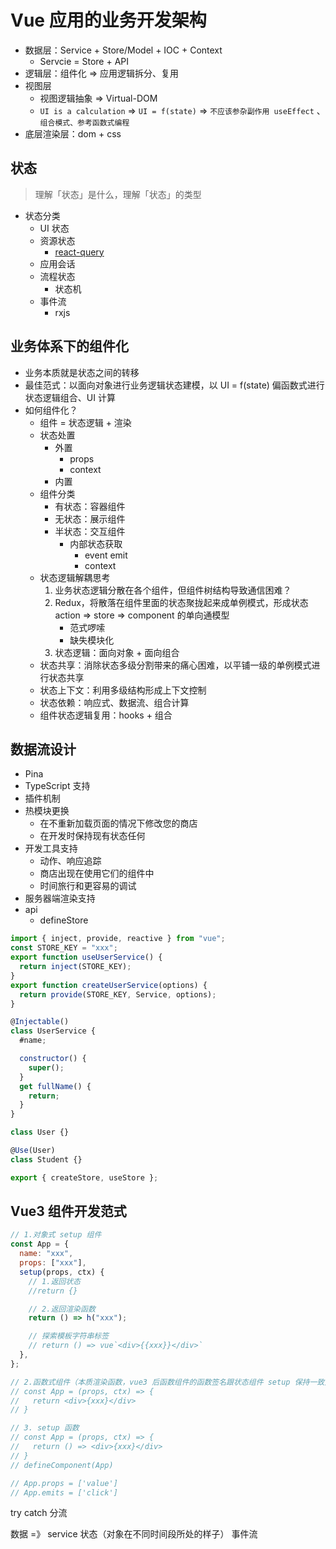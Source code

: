 # Vue 应用的业务开发架构

- 数据层：Service + Store/Model + IOC + Context
  - Servcie = Store + API
- 逻辑层：组件化 => 应用逻辑拆分、复用
- 视图层
  - 视图逻辑抽象 => Virtual-DOM
  - `UI is a calculation` => `UI = f(state)` => `不应该参杂副作用 useEffect` 、`组合模式、参考函数式编程`
- 底层渲染层：dom + css

## 状态

> 理解「状态」是什么，理解「状态」的类型

- 状态分类
  - UI 状态
  - 资源状态
    - [react-query](https://github.com/tannerlinsley/react-query)
  - 应用会话
  - 流程状态
    - 状态机
  - 事件流
    - rxjs

## 业务体系下的组件化

- 业务本质就是状态之间的转移
- 最佳范式：以面向对象进行业务逻辑状态建模，以 UI = f(state) 偏函数式进行状态逻辑组合、UI 计算
- 如何组件化？
  - 组件 = 状态逻辑 + 渲染
  - 状态处置
    - 外置
      - props
      - context
    - 内置
  - 组件分类
    - 有状态：容器组件
    - 无状态：展示组件
    - 半状态：交互组件
      - 内部状态获取
        - event emit
        - context
  - 状态逻辑解耦思考
    1. 业务状态逻辑分散在各个组件，但组件树结构导致通信困难？
    2. Redux，将散落在组件里面的状态聚拢起来成单例模式，形成状态 action => store => component 的单向通模型
       - 范式啰嗦
       - 缺失模块化
    3. 状态逻辑：面向对象 + 面向组合
  - 状态共享：消除状态多级分割带来的痛心困难，以平铺一级的单例模式进行状态共享
  - 状态上下文：利用多级结构形成上下文控制
  - 状态依赖：响应式、数据流、组合计算
  - 组件状态逻辑复用：hooks + 组合

## 数据流设计

- Pina
 - TypeScript 支持
 - 插件机制
 - 热模块更换
   - 在不重新加载页面的情况下修改您的商店
   - 在开发时保持现有状态任何
 - 开发工具支持
   - 动作、响应追踪
   - 商店出现在使用它们的组件中
   - 时间旅行和更容易的调试
 - 服务器端渲染支持
 - api
   - defineStore

```js
import { inject, provide, reactive } from "vue";
const STORE_KEY = "xxx";
export function useUserService() {
  return inject(STORE_KEY);
}
export function createUserService(options) {
  return provide(STORE_KEY, Service, options);
}

@Injectable()
class UserService {
  #name;

  constructor() {
    super();
  }
  get fullName() {
    return;
  }
}

class User {}

@Use(User)
class Student {}

export { createStore, useStore };
```

## Vue3 组件开发范式

```js
// 1.对象式 setup 组件
const App = {
  name: "xxx",
  props: ["xxx"],
  setup(props, ctx) {
    // 1.返回状态
    //return {}

    // 2.返回渲染函数
    return () => h("xxx");

    // 探索模板字符串标签
    // return () => vue`<div>{{xxx}}</div>`
  },
};

// 2.函数式组件（本质渲染函数，vue3 后函数组件的函数签名跟状态组件 setup 保持一致）
// const App = (props, ctx) => {
//   return <div>{xxx}</div>
// }

// 3. setup 函数
// const App = (props, ctx) => {
//   return () => <div>{xxx}</div>
// }
// defineComponent(App)

// App.props = ['value']
// App.emits = ['click']
```


  
try catch 分流

数据  =》 service
状态（对象在不同时间段所处的样子）
事件流
